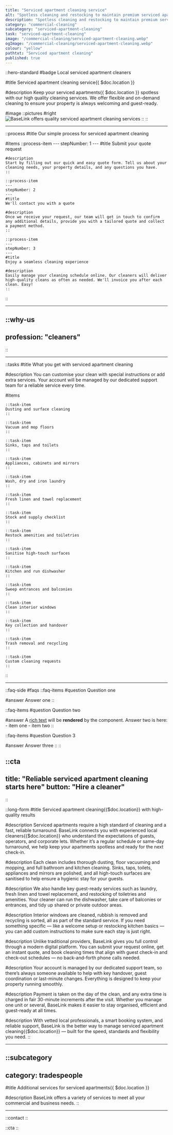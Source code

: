 ```yaml
---
title: "Serviced apartment cleaning service"
alt: "Spotless cleaning and restocking to maintain premium serviced apartments"
description: "Spotless cleaning and restocking to maintain premium serviced apartments"
category: "commercial-cleaning"
subcategory: "serviced-apartment-cleaning"
task: "serviced-apartment-cleaning"
image: "/commercial-cleaning/serviced-apartment-cleaning.webp"
ogImage: "/commercial-cleaning/serviced-apartment-cleaning.webp"
colour: "yellow"
pathtxt: "Serviced apartment cleaning"
published: true
---
```


::hero-standard
#badge
Local serviced apartment cleaners

#title
Serviced apartment cleaning service{{ $doc.location }}

#description
Keep your serviced apartments{{ $doc.location }} spotless with our high quality cleaning services. We offer flexible and on-demand cleaning to ensure your property is always welcoming and guest-ready.

#image
    ::pictures
    #right
    ![BaseLink offers quality serviced apartment cleaning services](/commercial-cleaning/serviced-apartment-cleaning.webp)
    ::
::

---

::process
#title
Our simple process for serviced apartment cleaning

#items
    ::process-item
    ---
    stepNumber: 1
    ---
    #title
    Submit your quote request

    #description
    Start by filling out our quick and easy quote form. Tell us about your cleaning needs, your property details, and any questions you have.
    ::
    
    ::process-item
    ---
    stepNumber: 2
    ---
    #title
    We'll contact you with a quote

    #description
    Once we receive your request, our team will get in touch to confirm any additional details, provide you with a tailored quote and collect a payment method.
    ::

    ::process-item
    ---
    stepNumber: 3
    ---
    #title
    Enjoy a seamless cleaning experience

    #description
    Easily manage your cleaning schedule online. Our cleaners will deliver high-quality cleans as often as needed. We'll invoice you after each clean. Easy!
    ::
::

---

::why-us
---
profession: "cleaners"
---
::

---

::tasks
#title
What you get with serviced apartment cleaning

#description
You can customise your clean with special instructions or add extra services. Your account will be managed by our dedicated support team for a reliable service every time.

#items
    
    ::task-item
    Dusting and surface cleaning
    ::
    
    ::task-item
    Vacuum and mop floors
    ::
    
    ::task-item
    Sinks, taps and toilets
    ::
    
    ::task-item
    Appliances, cabinets and mirrors
    ::
    
    ::task-item
    Wash, dry and iron laundry
    ::
    
    ::task-item
    Fresh linen and towel replacement
    ::
    
    ::task-item
    Stock and supply checklist
    ::
    
    ::task-item
    Restock amenities and toiletries
    ::

    ::task-item
    Sanitise high-touch surfaces
    ::

    ::task-item
    Kitchen and run dishwasher
    ::

    ::task-item
    Sweep entrances and balconies
    ::

    ::task-item
    Clean interior windows
    ::

    ::task-item
    Key collection and handover
    ::

    ::task-item
    Trash removal and recycling
    ::

    ::task-item
    Custom cleaning requests
    ::
::

---

::faq-side
#faqs
  ::faq-items
  #question
  Question one

  #answer
  Answer one
  ::

  ::faq-items
  #question
  Question two

  #answer
  A [rich text](/services/commercial-cleaning) will be **rendered** by the component.
  Answer two is here:
    - item one
    - item two
  ::

  ::faq-items
  #question
  Question 3

  #answer
  Answer three
  ::
::

::cta
---
title: "Reliable serviced apartment cleaning starts here"
button: "Hire a cleaner"
---
::

::long-form
#title
Serviced apartment cleaning{{$doc.location}} with high-quality results

#description
Serviced apartments require a high standard of cleaning and a fast, reliable turnaround. BaseLink connects you with experienced local cleaners{{$doc.location}} who understand the expectations of guests, operators, and corporate lets. Whether it’s a regular schedule or same-day turnaround, we help keep your apartments spotless and ready for the next check-in.

#description
Each clean includes thorough dusting, floor vacuuming and mopping, and full bathroom and kitchen cleaning. Sinks, taps, toilets, appliances and mirrors are polished, and all high-touch surfaces are sanitised to help ensure a hygienic stay for your guests.

#description
We also handle key guest-ready services such as laundry, fresh linen and towel replacement, and restocking of toiletries and amenities. Your cleaner can run the dishwasher, take care of balconies or entrances, and tidy up shared or private outdoor areas.

#description
Interior windows are cleaned, rubbish is removed and recycling is sorted, all as part of the standard service. If you need something specific — like a welcome setup or restocking kitchen basics — you can add custom instructions to make sure each stay is just right.

#description
Unlike traditional providers, BaseLink gives you full control through a modern digital platform. You can submit your request online, get an instant quote, and book cleaning times that align with guest check-in and check-out schedules — no back-and-forth phone calls needed.

#description
Your account is managed by our dedicated support team, so there’s always someone available to help with key handover, guest coordination or last-minute changes. Everything is designed to keep your property running smoothly.

#description
Payment is taken on the day of the clean, and any extra time is charged in fair 30-minute increments after the visit. Whether you manage one unit or several, BaseLink makes it easier to stay organised, efficient and guest-ready at all times.

#description
With vetted local professionals, a smart booking system, and reliable support, BaseLink is the better way to manage serviced apartment cleaning{{$doc.location}} — built for the speed, standards and flexibility you need.
::

---

::subcategory
---
category: tradespeople
---
#title
Additional services for serviced apartments{{ $doc.location }}

#description
BaseLink offers a variety of services to meet all your commercial and business needs.
::

---

::contact
::

::cta
::